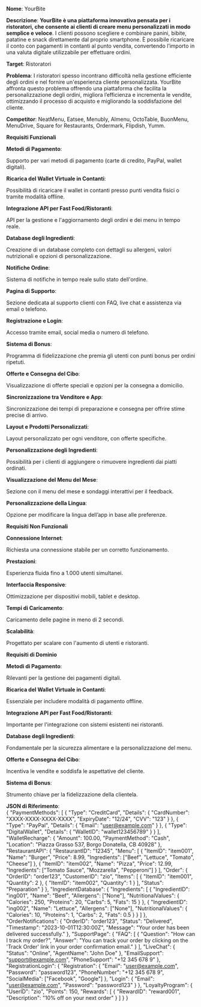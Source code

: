 **Nome**: YourBite

**Descrizione**: **YourBite è una piattaforma innovativa pensata per i ristoratori, che consente ai clienti di creare menu personalizzati in modo semplice e veloce**. I clienti possono scegliere e combinare panini, bibite, patatine e snack direttamente dal proprio smartphone. È possibile ricaricare il conto con pagamenti in contanti al punto vendita, convertendo l’importo in una valuta digitale utilizzabile per effettuare ordini.

**Target**: Ristoratori

**Problema**: I ristoratori spesso incontrano difficoltà nella gestione efficiente degli ordini e nel fornire un'esperienza cliente personalizzata. YourBite affronta questo problema offrendo una piattaforma che facilita la personalizzazione degli ordini, migliora l’efficienza e incrementa le vendite, ottimizzando il processo di acquisto e migliorando la soddisfazione del cliente.

**Competitor**: NeatMenu, Eatsee, Menubly, Almenu, OctoTable, BuonMenu, MenuDrive, Square for Restaurants, Ordermark, Flipdish, Yumm.

**Requisiti Funzionali**

**Metodi di Pagamento**:

Supporto per vari metodi di pagamento (carte di credito, PayPal, wallet digitali).

**Ricarica del Wallet Virtuale in Contanti**:

Possibilità di ricaricare il wallet in contanti presso punti vendita fisici o tramite modalità offline.

**Integrazione API per Fast Food/Ristoranti**:

API per la gestione e l'aggiornamento degli ordini e dei menu in tempo reale.

**Database degli Ingredienti**:

Creazione di un database completo con dettagli su allergeni, valori nutrizionali e opzioni di personalizzazione.

**Notifiche Ordine**:

Sistema di notifiche in tempo reale sullo stato dell'ordine.

**Pagina di Supporto**:

Sezione dedicata al supporto clienti con FAQ, live chat e assistenza via email o telefono.

**Registrazione e Login**:

Accesso tramite email, social media o numero di telefono.

**Sistema di Bonus**:

Programma di fidelizzazione che premia gli utenti con punti bonus per ordini ripetuti.

**Offerte e Consegna del Cibo**:

Visualizzazione di offerte speciali e opzioni per la consegna a domicilio.

**Sincronizzazione tra Venditore e App**:

Sincronizzazione dei tempi di preparazione e consegna per offrire stime precise di arrivo.

**Layout e Prodotti Personalizzati**:

Layout personalizzato per ogni venditore, con offerte specifiche.

**Personalizzazione degli Ingredienti**:

Possibilità per i clienti di aggiungere o rimuovere ingredienti dai piatti ordinati.

**Visualizzazione del Menu del Mese**:

Sezione con il menu del mese e sondaggi interattivi per il feedback.

**Personalizzazione della Lingua**:

Opzione per modificare la lingua dell’app in base alle preferenze.

**Requisiti Non Funzionali**

**Connessione Internet**:

Richiesta una connessione stabile per un corretto funzionamento.

**Prestazioni**:

Esperienza fluida fino a 1.000 utenti simultanei.

**Interfaccia Responsive**:

Ottimizzazione per dispositivi mobili, tablet e desktop.

**Tempi di Caricamento**:

Caricamento delle pagine in meno di 2 secondi.

**Scalabilità**:

Progettato per scalare con l'aumento di utenti e ristoranti.

**Requisiti di Dominio**

**Metodi di Pagamento**:

Rilevanti per la gestione dei pagamenti digitali.

**Ricarica del Wallet Virtuale in Contanti**:

Essenziale per includere modalità di pagamento offline.

**Integrazione API per Fast Food/Ristoranti**:

Importante per l'integrazione con sistemi esistenti nei ristoranti.

**Database degli Ingredienti**:

Fondamentale per la sicurezza alimentare e la personalizzazione del menu.

**Offerte e Consegna del Cibo**:

Incentiva le vendite e soddisfa le aspettative del cliente.

**Sistema di Bonus**:

Strumento chiave per la fidelizzazione della clientela.




**JSON di Riferimento**:  
{
  "PaymentMethods": [
    {
      "Type": "CreditCard",
      "Details": {
        "CardNumber": "XXXX-XXXX-XXXX-XXXX",
        "ExpiryDate": "12/24",
        "CVV": "123"
      }
    },
    {
      "Type": "PayPal",
      "Details": {
        "Email": "user@example.com"
      }
    },
    {
      "Type": "DigitalWallet",
      "Details": {
        "WalletID": "wallet123456789"
      }
    }
  ],
  "WalletRecharge": {
    "Amount": 100.00,
    "PaymentMethod": "Cash",
    "Location": "Piazza Grasso 537, Borgo Donatella, CB 40928"
  },
  "RestaurantAPI": {
    "RestaurantID": "12345",
    "Menu": [
      {
        "ItemID": "item001",
        "Name": "Burger",
        "Price": 8.99,
        "Ingredients": ["Beef", "Lettuce", "Tomato", "Cheese"]
      },
      {
        "ItemID": "item002",
        "Name": "Pizza",
        "Price": 12.99,
        "Ingredients": ["Tomato Sauce", "Mozzarella", "Pepperoni"]
      }
    ],
    "Order": {
      "OrderID": "order123",
      "CustomerID": "zio",
      "Items": [
        {
          "ItemID": "item001",
          "Quantity": 2
        },
        {
          "ItemID": "item002",
          "Quantity": 1
        }
      ],
      "Status": "Preparation"
    }
  },
  "IngredientDatabase": {
    "Ingredients": [
      {
        "IngredientID": "ing001",
        "Name": "Beef",
        "Allergens": ["None"],
        "NutritionalValues": {
          "Calories": 250,
          "Proteins": 20,
          "Carbs": 5,
          "Fats": 15
        }
      },
      {
        "IngredientID": "ing002",
        "Name": "Lettuce",
        "Allergens": ["None"],
        "NutritionalValues": {
          "Calories": 10,
          "Proteins": 1,
          "Carbs": 2,
          "Fats": 0.5
        }
      }
    ]
  },
  "OrderNotifications": {
    "OrderID": "order123",
    "Status": "Delivered",
    "Timestamp": "2023-10-01T12:30:00Z",
    "Message": "Your order has been delivered successfully."
  },
  "SupportPage": {
    "FAQ": [
      {
        "Question": "How can I track my order?",
        "Answer": "You can track your order by clicking on the 'Track Order' link in your order confirmation email."
      }
    ],
    "LiveChat": {
      "Status": "Online",
      "AgentName": "John Doe"
    },
    "EmailSupport": "support@example.com",
    "PhoneSupport": "+12 345 678 9"
  },
  "RegistrationLogin": {
    "Registration": {
      "Email": "user@example.com",
      "Password": "password123",
      "PhoneNumber": "+12 345 678 9",
      "SocialMedia": ["Facebook", "Google"]
    },
    "Login": {
      "Email": "user@example.com",
      "Password": "password123"
    }
  },
  "LoyaltyProgram": {
    "UserID": "zio",
    "Points": 150,
    "Rewards": [
      {
        "RewardID": "reward001",
        "Description": "10% off on your next order"
      }
    ]
  }
}


